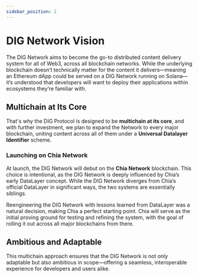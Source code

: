 ```yaml
---
sidebar_position: 2
---
```


# DIG Network Vision

The DIG Network aims to become the go-to distributed content delivery system for all of Web3, across all blockchain networks. While the underlying blockchain doesn’t technically matter for the content it delivers—meaning an Ethereum dApp could be served on a DIG Network running on Solana—it’s understood that developers will want to deploy their applications within ecosystems they’re familiar with.

## Multichain at Its Core

That's why the DIG Protocol is designed to be **multichain at its core**, and with further investment, we plan to expand the Network to every major blockchain, uniting content across all of them under a **Universal Datalayer Identifier** scheme.

### Launching on Chia Network

At launch, the DIG Network will debut on the **Chia Network** blockchain. This choice is intentional, as the DIG Network is deeply influenced by Chia’s early DataLayer concept. While the DIG Network diverges from Chia’s official DataLayer in significant ways, the two systems are essentially siblings.

Reengineering the DIG Network with lessons learned from DataLayer was a natural decision, making Chia a perfect starting point. Chia will serve as the initial proving ground for testing and refining the system, with the goal of rolling it out across all major blockchains from there.

## Ambitious and Adaptable

This multichain approach ensures that the DIG Network is not only adaptable but also ambitious in scope—offering a seamless, interoperable experience for developers and users alike.
